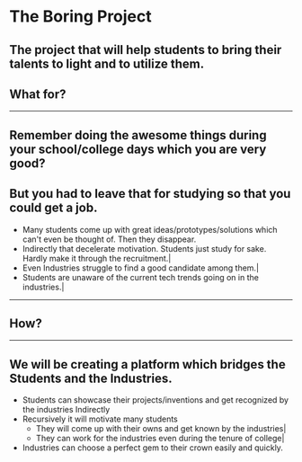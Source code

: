 # The Boring Project

The project that will help students to bring their talents to light and to utilize them.
---
## What for?
---
Remember doing the awesome things during your school/college days which you are very good?
---
But you had to leave that for studying so that you could get a job.
---
- Many students come up with great ideas/prototypes/solutions which can't even be thought of. Then they disappear.
- Indirectly that decelerate motivation. Students just study for sake. Hardly make it through the recruitment.|
- Even Industries struggle to find a good candidate among them.|
- Students are unaware of the current tech trends going on in the industries.|
---
## How?
---
We will be creating a platform which bridges the Students and the Industries.
---
- Students can  showcase their projects/inventions and get recognized by the industries Indirectly
- Recursively it will motivate many students
  - They will come up with their owns and get known by the industries|
  - They can work for the industries even during the tenure of college|
- Industries can choose a perfect gem to their crown easily and quickly.
